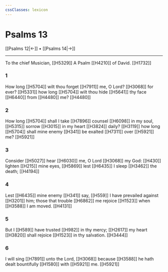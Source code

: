 ```yaml
---
cssClasses: lexicon
---
```

# Psalms 13

[[Psalms 12|←]] • [[Psalms 14|→]]

---

To the chief Musician, [[H5329]] A Psalm [[H4210]] of David. [[H1732]]

### 1
How long [[H5704]] wilt thou forget [[H7911]] me, O Lord? [[H3068]] for ever? [[H5331]] how long [[H5704]] wilt thou hide [[H5641]] thy face [[H6440]] from [[H4480]] me? [[H4480]]

### 2
How long [[H5704]] shall I take [[H7896]] counsel [[H6098]] in my soul, [[H5315]] sorrow [[H3015]] in my heart [[H3824]] daily? [[H3119]] how long [[H5704]] shall mine enemy [[H341]] be exalted [[H7311]] over [[H5921]] me? [[H5921]]

### 3
Consider [[H5027]] hear [[H6030]] me, O Lord [[H3068]] my God: [[H430]] lighten [[H215]] mine eyes, [[H5869]] lest [[H6435]] I sleep [[H3462]] the death; [[H4194]]

### 4
Lest [[H6435]] mine enemy [[H341]] say, [[H559]] I have prevailed against [[H3201]] him; those that trouble [[H6862]] me rejoice [[H1523]] when [[H3588]] I am moved. [[H4131]]

### 5
But I [[H589]] have trusted [[H982]] in thy mercy; [[H2617]] my heart [[H3820]] shall rejoice [[H1523]] in thy salvation. [[H3444]]

### 6
I will sing [[H7891]] unto the Lord, [[H3068]] because [[H3588]] he hath dealt bountifully [[H1580]] with [[H5921]] me. [[H5921]]